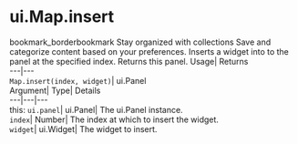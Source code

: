  
#  ui.Map.insert
bookmark_borderbookmark Stay organized with collections  Save and categorize content based on your preferences. 
Inserts a widget into to the panel at the specified index. 
Returns this panel.
Usage| Returns  
---|---  
`Map.insert(index, widget)`| ui.Panel  
Argument| Type| Details  
---|---|---  
this: `ui.panel`| ui.Panel| The ui.Panel instance.  
`index`| Number| The index at which to insert the widget.  
`widget`| ui.Widget| The widget to insert.  
